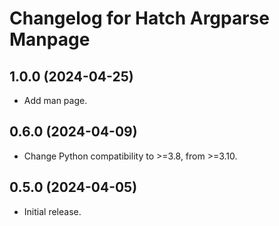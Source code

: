 Changelog for Hatch Argparse Manpage
====================================

1.0.0 (2024-04-25)
------------------

-  Add man page.

0.6.0 (2024-04-09)
------------------

- Change Python compatibility to >=3.8, from >=3.10. 

0.5.0 (2024-04-05)
------------------

- Initial release.
